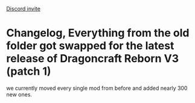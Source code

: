 [Discord invite](https://discord.gg/tGyZvxcpPb)

# Changelog, Everything from the old folder got swapped for the latest release of Dragoncraft Reborn V3 (patch 1) 

we currently moved every single mod from before and added nearly 300 new ones.
